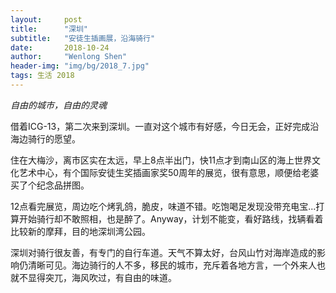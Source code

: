 ```yaml
---
layout:     post
title:      "深圳"
subtitle:   "安徒生插画展，沿海骑行"
date:       2018-10-24
author:     "Wenlong Shen"
header-img: "img/bg/2018_7.jpg"
tags: 生活 2018
---
```


*自由的城市，自由的灵魂*

借着ICG-13，第二次来到深圳。一直对这个城市有好感，今日无会，正好完成沿海边骑行的愿望。

住在大梅沙，离市区实在太远，早上8点半出门，快11点才到南山区的海上世界文化艺术中心，有个国际安徒生奖插画家奖50周年的展览，很有意思，顺便给老婆买了个纪念品拼图。

12点看完展览，周边吃个烤乳鸽，脆皮，味道不错。吃饱喝足发现没带充电宝...打算开始骑行却不敢照相，也是醉了。Anyway，计划不能变，看好路线，找辆看着比较新的摩拜，目的地深圳湾公园。

深圳对骑行很友善，有专门的自行车道。天气不算太好，台风山竹对海岸造成的影响仍清晰可见。海边骑行的人不多，移民的城市，充斥着各地方言，一个外来人也就不显得突兀，海风吹过，有自由的味道。

